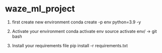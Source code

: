 # waze_ml_project
1. first create new environment
conda create -p env python=3.9 -y

2. Activate your environment
conda activate env
source activate env/ -> git bash

3. Install your requirements file
pip install -r requirements.txt
